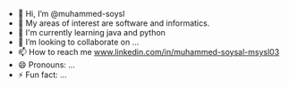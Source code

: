 - 👋 Hi, I’m @muhammed-soysl
- 👀 My areas of interest are software and informatics.
- 🌱 I'm currently learning java and python
- 💞️ I’m looking to collaborate on ...
- 📫 How to reach me www.linkedin.com/in/muhammed-soysal-msysl03
- 😄 Pronouns: ...
- ⚡ Fun fact: ...

<!---
muhammed-soysl/muhammed-soysl is a ✨ special ✨ repository because its `README.md` (this file) appears on your GitHub profile.
You can click the Preview link to take a look at your changes.
--->

